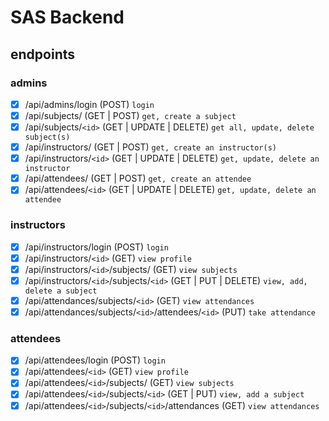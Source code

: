 # SAS Backend

## endpoints

### admins

- [x] /api/admins/login (POST) `login`
- [x] /api/subjects/ (GET | POST) `get, create a subject`
- [x] /api/subjects/`<id>` (GET | UPDATE | DELETE) `get all, update, delete subject(s)`
- [x] /api/instructors/ (GET | POST) `get, create an instructor(s)`
- [x] /api/instructors/`<id>` (GET | UPDATE | DELETE) `get, update, delete an instructor`
- [x] /api/attendees/ (GET | POST) `get, create an attendee`
- [x] /api/attendees/`<id>` (GET | UPDATE | DELETE) `get, update, delete an attendee`

### instructors

- [x] /api/instructors/login (POST) `login`
- [x] /api/instructors/`<id>` (GET) `view profile`
- [x] /api/instructors/`<id>`/subjects/ (GET) `view subjects`
- [x] /api/instructors/`<id>`/subjects/`<id>` (GET | PUT | DELETE) `view, add, delete a subject`
- [x] /api/attendances/subjects/`<id>` (GET) `view attendances`
- [x] /api/attendances/subjects/`<id>`/attendees/`<id>` (PUT) `take attendance`

### attendees

- [x] /api/attendees/login (POST) `login`
- [x] /api/attendees/`<id>` (GET) `view profile`
- [x] /api/attendees/`<id>`/subjects/ (GET) `view subjects`
- [x] /api/attendees/`<id>`/subjects/`<id>` (GET | PUT) `view, add a subject`
- [x] /api/attendees/`<id>`/subjects/`<id>`/attendances (GET) `view attendances`
